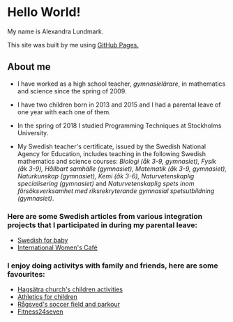 # Hello World!

My name is Alexandra Lundmark.


This site was built by me using [GitHub Pages.](https://pages.github.com/)





## About me

- I have worked as a high school teacher, *gymnasielärare*, in mathematics and science since the spring of 2009.

- I have two children born in 2013 and 2015 and I had a parental leave of one year with each one of them. 

- In the spring of 2018 I studied Programming Techniques at Stockholms University. 


- My Swedish teacher's certificate, issued by the Swedish National Agency for Education, includes teaching in the following Swedish mathematics and science courses: *Biologi (åk 3-9, gymnasiet), Fysik (åk 3-9), Hållbart samhälle (gymnasiet), Matematik (åk 3-9, gymnasiet), Naturkunskap (gymnasiet), Kemi (åk 3-6), Naturvetenskaplig specialisering (gymnasiet)* and *Naturvetenskaplig spets inom försöksverksamhet med riksrekryterande gymnasial spetsutbildning (gymnasiet)*.


### Here are some Swedish articles from various integration projects that I participated in during my parental leave:
- [Swedish for baby](http://www.pressreader.com/sweden/tidningen-%C3%A5rsta-enskede/20151121/textview)
- [International Women's Café](https://flipflashpages.uniflip.com/3/100504/362441/pub/html5.html#page/6)

### I enjoy doing activitys with family and friends, here are some favourites:
- [Hagsätra church's children activities](https://www.svenskakyrkan.se/vantor/barn-unga-och-konfirmation)
- [Athletics for children](http://www.xn--rgsvedsif-52a.se/start/?ID=153222)
- [Rågsved's soccer field and parkour](http://www.stockholm.se/-/Serviceenhetsdetaljer/?enhet=88f773c8ce7242d6b23d67c5d6ca0448)
- [Fitness24seven](https://se.fitness24seven.com/sv/vara-gym/stockholm-hogdalen)



